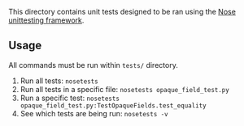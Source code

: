 This directory contains unit tests designed to be ran using the [Nose
unittesting framework](http://nose.readthedocs.org/en/latest/index.html).

## Usage
All commands must be run within `tests/` directory.

1. Run all tests: `nosetests`
1. Run all tests in a specific file: `nosetests opaque_field_test.py`
1. Run a specific test: `nosetests opaque_field_test.py:TestOpaqueFields.test_equality`
1. See which tests are being run: `nosetests -v`
